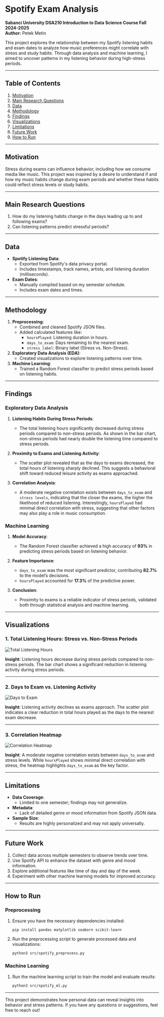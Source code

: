 # Spotify Exam Analysis

**Sabanci University DSA210 Introduction to Data Science Course Fall 2024-2025**\
**Author:** Petek Metin

This project explores the relationship between my Spotify listening habits and exam dates to analyze how music preferences might correlate with stress and study habits. Through data analysis and machine learning, I aimed to uncover patterns in my listening behavior during high-stress periods.

---

## Table of Contents

1. [Motivation](#motivation)
2. [Main Research Questions](#main-research-questions)
3. [Data](#data)
4. [Methodology](#methodology)
5. [Findings](#findings)
6. [Visualizations](#visualizations)
7. [Limitations](#limitations)
8. [Future Work](#future-work)
9. [How to Run](#how-to-run)

---

## Motivation

Stress during exams can influence behavior, including how we consume media like music. This project was inspired by a desire to understand if and how my music habits change during exam periods and whether these habits could reflect stress levels or study habits.

---

## Main Research Questions

1. How do my listening habits change in the days leading up to and following exams?
2. Can listening patterns predict stressful periods?

---

## Data

- **Spotify Listening Data**:
  - Exported from Spotify's data privacy portal.
  - Includes timestamps, track names, artists, and listening duration (milliseconds).
- **Exam Dates**:
  - Manually compiled based on my semester schedule.
  - Includes exam dates and times.

---

## Methodology

1. **Preprocessing**:
   - Combined and cleaned Spotify JSON files.
   - Added calculated features like:
     - `hoursPlayed`: Listening duration in hours.
     - `days_to_exam`: Days remaining to the nearest exam.
     - `stress_label`: Binary label (Stress vs. Non-Stress).
2. **Exploratory Data Analysis (EDA)**:
   - Created visualizations to explore listening patterns over time.
3. **Machine Learning**:
   - Trained a Random Forest classifier to predict stress periods based on listening habits.

---

## Findings

### Exploratory Data Analysis

1. **Listening Habits During Stress Periods**:

   - The total listening hours significantly decreased during stress periods compared to non-stress periods. As shown in the bar chart, non-stress periods had nearly double the listening time compared to stress periods.

2. **Proximity to Exams and Listening Activity**:

   - The scatter plot revealed that as the days to exams decreased, the total hours of listening sharply declined. This suggests a behavioral shift toward reduced leisure activity as exams approached.

3. **Correlation Analysis**:

   - A moderate negative correlation exists between `days_to_exam` and `stress levels`, indicating that the closer the exams, the higher the likelihood of reduced listening. Interestingly, `hoursPlayed` had minimal direct correlation with stress, suggesting that other factors may also play a role in music consumption.

### Machine Learning

1. **Model Accuracy**:

   - The Random Forest classifier achieved a high accuracy of **93%** in predicting stress periods based on listening behavior.

2. **Feature Importance**:

   - `days_to_exam` was the most significant predictor, contributing **82.7%** to the model’s decisions.
   - `hoursPlayed` accounted for **17.3%** of the predictive power.

3. **Conclusion**:

   - Proximity to exams is a reliable indicator of stress periods, validated both through statistical analysis and machine learning.

---

## Visualizations

### 1. Total Listening Hours: Stress vs. Non-Stress Periods

![Total Listening Hours](visualizations/Total_Stress_NonStress_Comparison.png)

**Insight**: Listening hours decrease during stress periods compared to non-stress periods. The bar chart shows a significant reduction in listening activity during stress periods.

---

### 2. Days to Exam vs. Listening Activity

![Days to Exam](visualizations/Days_to_Exam_vs_Activity.png)

**Insight**: Listening activity declines as exams approach. The scatter plot indicates a clear reduction in total hours played as the days to the nearest exam decrease.

---

### 3. Correlation Heatmap

![Correlation Heatmap](visualizations/Correlation_Heatmap.png)

**Insight**: A moderate negative correlation exists between `days_to_exam` and stress levels. While `hoursPlayed` shows minimal direct correlation with stress, the heatmap highlights `days_to_exam` as the key factor.

---

## Limitations

- **Data Coverage**:
  - Limited to one semester; findings may not generalize.
- **Metadata**:
  - Lack of detailed genre or mood information from Spotify JSON data.
- **Sample Size**:
  - Results are highly personalized and may not apply universally.

---

## Future Work

1. Collect data across multiple semesters to observe trends over time.
2. Use Spotify API to enhance the dataset with genre and mood information.
3. Explore additional features like time of day and day of the week.
4. Experiment with other machine learning models for improved accuracy.

---

## How to Run

### **Preprocessing**

1. Ensure you have the necessary dependencies installed:
   ```bash
   pip install pandas matplotlib seaborn scikit-learn
   ```
2. Run the preprocessing script to generate processed data and visualizations:
   ```bash
   python3 src/spotify_preprocess.py
   ```

### **Machine Learning**

1. Run the machine learning script to train the model and evaluate results:
   ```bash
   python3 src/spotify_ml.py
   ```

---

This project demonstrates how personal data can reveal insights into behavior and stress patterns. If you have any questions or suggestions, feel free to reach out!




